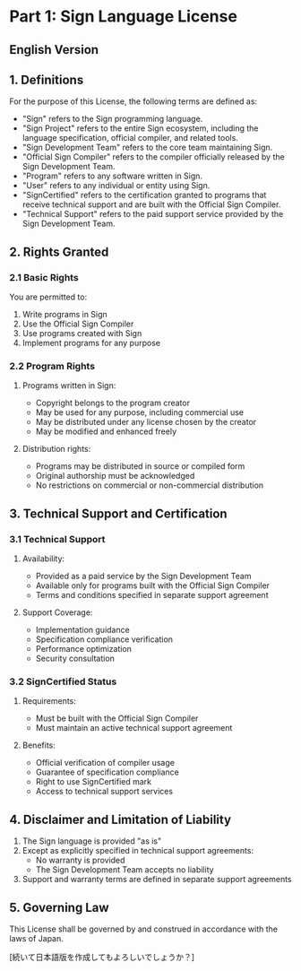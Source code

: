 # Part 1: Sign Language License

## English Version

## 1. Definitions

For the purpose of this License, the following terms are defined as:

- "Sign" refers to the Sign programming language.
- "Sign Project" refers to the entire Sign ecosystem, including the language specification, official compiler, and related tools.
- "Sign Development Team" refers to the core team maintaining Sign.
- "Official Sign Compiler" refers to the compiler officially released by the Sign Development Team.
- "Program" refers to any software written in Sign.
- "User" refers to any individual or entity using Sign.
- "SignCertified" refers to the certification granted to programs that receive technical support and are built with the Official Sign Compiler.
- "Technical Support" refers to the paid support service provided by the Sign Development Team.

## 2. Rights Granted

### 2.1 Basic Rights
You are permitted to:
1. Write programs in Sign
2. Use the Official Sign Compiler
3. Use programs created with Sign
4. Implement programs for any purpose

### 2.2 Program Rights
1. Programs written in Sign:
   - Copyright belongs to the program creator
   - May be used for any purpose, including commercial use
   - May be distributed under any license chosen by the creator
   - May be modified and enhanced freely

2. Distribution rights:
   - Programs may be distributed in source or compiled form
   - Original authorship must be acknowledged
   - No restrictions on commercial or non-commercial distribution

## 3. Technical Support and Certification

### 3.1 Technical Support
1. Availability:
   - Provided as a paid service by the Sign Development Team
   - Available only for programs built with the Official Sign Compiler
   - Terms and conditions specified in separate support agreement

2. Support Coverage:
   - Implementation guidance
   - Specification compliance verification
   - Performance optimization
   - Security consultation

### 3.2 SignCertified Status
1. Requirements:
   - Must be built with the Official Sign Compiler
   - Must maintain an active technical support agreement

2. Benefits:
   - Official verification of compiler usage
   - Guarantee of specification compliance
   - Right to use SignCertified mark
   - Access to technical support services

## 4. Disclaimer and Limitation of Liability

1. The Sign language is provided "as is"
2. Except as explicitly specified in technical support agreements:
   - No warranty is provided
   - The Sign Development Team accepts no liability
3. Support and warranty terms are defined in separate support agreements

## 5. Governing Law

This License shall be governed by and construed in accordance with the laws of Japan.

[続いて日本語版を作成してもよろしいでしょうか？]
